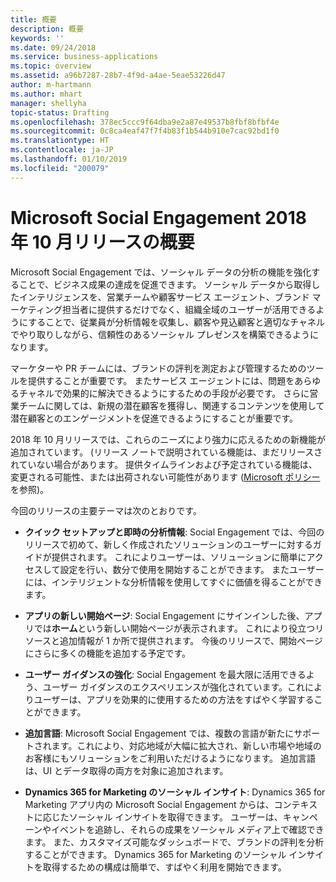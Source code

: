 ```yaml
---
title: 概要
description: 概要
keywords: ''
ms.date: 09/24/2018
ms.service: business-applications
ms.topic: overview
ms.assetid: a96b7287-28b7-4f9d-a4ae-5eae53226d47
author: m-hartmann
ms.author: mhart
manager: shellyha
topic-status: Drafting
ms.openlocfilehash: 378ec5ccc9f64dba9e2a87e49537b8fbf8bfbf4e
ms.sourcegitcommit: 0c8ca4eaf47f7f4b83f1b544b910e7cac92bd1f0
ms.translationtype: HT
ms.contentlocale: ja-JP
ms.lasthandoff: 01/10/2019
ms.locfileid: "200079"
---
```

#  <a name="overview-of-microsoft-social-engagement-october-18-release"></a>Microsoft Social Engagement 2018 年 10 月リリースの概要


Microsoft Social Engagement では、ソーシャル データの分析の機能を強化することで、ビジネス成果の達成を促進できます。 ソーシャル データから取得したインテリジェンスを、営業チームや顧客サービス エージェント、ブランド マーケティング担当者に提供するだけでなく、組織全域のユーザーが活用できるようにすることで、従業員が分析情報を収集し、顧客や見込顧客と適切なチャネルでやり取りしながら、信頼性のあるソーシャル プレゼンスを構築できるようになります。

マーケターや PR チームには、ブランドの評判を測定および管理するためのツールを提供することが重要です。 またサービス エージェントには、問題をあらゆるチャネルで効果的に解決できるようにするための手段が必要です。 さらに営業チームに関しては、新規の潜在顧客を獲得し、関連するコンテンツを使用して潜在顧客とのエンゲージメントを促進できるようにすることが重要です。 

2018 年 10 月リリースでは、これらのニーズにより強力に応えるための新機能が追加されています。 (リリース ノートで説明されている機能は、まだリリースされていない場合があります。 提供タイムラインおよび予定されている機能は、変更される可能性、または出荷されない可能性があります ([Microsoft ポリシー](https://go.microsoft.com/fwlink/p/?linkid=2007332)を参照)。

今回のリリースの主要テーマは次のとおりです。

- **クイック セットアップと即時の分析情報**: Social Engagement では、今回のリリースで初めて、新しく作成されたソリューションのユーザーに対するガイドが提供されます。 これによりユーザーは、ソリューションに簡単にアクセスして設定を行い、数分で使用を開始することができます。 またユーザーには、インテリジェントな分析情報を使用してすぐに価値を得ることができます。

- **アプリの新しい開始ページ**: Social Engagement にサインインした後、アプリでは**ホーム**という新しい開始ページが表示されます。 これにより役立つリソースと追加情報が 1 か所で提供されます。 今後のリリースで、開始ページにさらに多くの機能を追加する予定です。

- **ユーザー ガイダンスの強化**: Social Engagement を最大限に活用できるよう、ユーザー ガイダンスのエクスペリエンスが強化されています。これによりユーザーは、アプリを効果的に使用するための方法をすばやく学習することができます。

- **追加言語**: Microsoft Social Engagement では、複数の言語が新たにサポートされます。これにより、対応地域が大幅に拡大され、新しい市場や地域のお客様にもソリューションをご利用いただけるようになります。 追加言語は、UI とデータ取得の両方を対象に追加されます。

- **Dynamics 365 for Marketing のソーシャル インサイト**: Dynamics 365 for Marketing アプリ内の Microsoft Social Engagement からは、コンテキストに応じたソーシャル インサイトを取得できます。 ユーザーは、キャンペーンやイベントを追跡し、それらの成果をソーシャル メディア上で確認できます。 また、カスタマイズ可能なダッシュボードで、ブランドの評判を分析することができます。 Dynamics 365 for Marketing のソーシャル インサイトを取得するための構成は簡単で、すばやく利用を開始できます。
